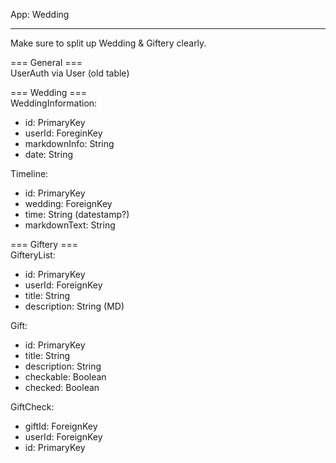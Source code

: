 App: Wedding

---

Make sure to split up Wedding & Giftery clearly.

=== General ===  
UserAuth via User (old table)

=== Wedding ===  
WeddingInformation:
- id: PrimaryKey
- userId: ForeginKey
- markdownInfo: String
- date: String

Timeline:
- id: PrimaryKey
- wedding: ForeignKey
- time: String (datestamp?)
- markdownText: String

=== Giftery ===  
GifteryList:
- id: PrimaryKey
- userId: ForeignKey
- title: String
- description: String (MD)

Gift:
- id: PrimaryKey
- title: String
- description: String
- checkable: Boolean
- checked: Boolean

GiftCheck:
- giftId: ForeignKey
- userId: ForeignKey
- id: PrimaryKey